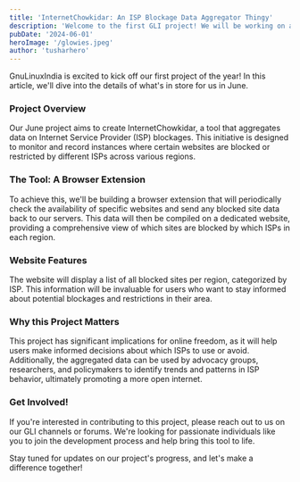 ```yaml
---
title: 'InternetChowkidar: An ISP Blockage Data Aggregator Thingy'
description: 'Welcome to the first GLI project! We will be working on a data aggregrator thing this June.'
pubDate: '2024-06-01'
heroImage: '/glowies.jpeg'
author: 'tusharhero'
---
```


GnuLinuxIndia is excited to kick off our first project of the year! In
this article, we'll dive into the details of what's in store for us in
June.

### Project Overview

Our June project aims to create InternetChowkidar, a tool that
aggregates data on Internet Service Provider (ISP) blockages. This
initiative is designed to monitor and record instances where certain
websites are blocked or restricted by different ISPs across various
regions.

### The Tool: A Browser Extension

To achieve this, we'll be building a browser extension that will
periodically check the availability of specific websites and send any
blocked site data back to our servers. This data will then be compiled
on a dedicated website, providing a comprehensive view of which sites
are blocked by which ISPs in each region.

### Website Features

The website will display a list of all blocked sites per region,
categorized by ISP. This information will be invaluable for users who
want to stay informed about potential blockages and restrictions in
their area.

### Why this Project Matters

This project has significant implications for online freedom, as it
will help users make informed decisions about which ISPs to use or
avoid. Additionally, the aggregated data can be used by advocacy
groups, researchers, and policymakers to identify trends and patterns
in ISP behavior, ultimately promoting a more open internet.

### Get Involved!

If you're interested in contributing to this project, please reach out
to us on our GLI channels or forums. We're looking for passionate
individuals like you to join the development process and help bring
this tool to life.

Stay tuned for updates on our project's progress, and let's make a
difference together!

